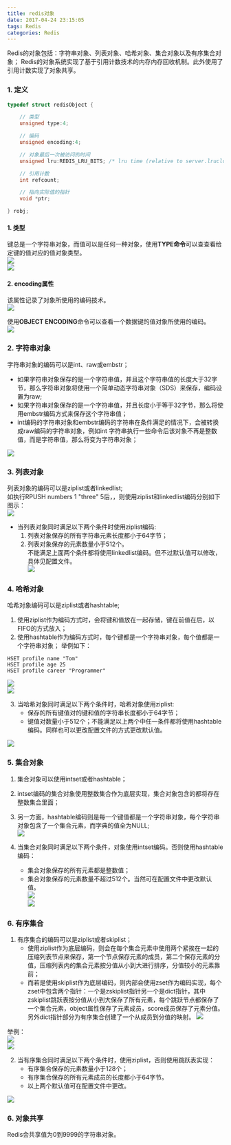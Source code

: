 ```yaml
---
title: redis对象
date: 2017-04-24 23:15:05
tags: Redis
categories: Redis
---
```


Redis的对象包括：字符串对象、列表对象、哈希对象、集合对象以及有序集合对象；
Redis的对象系统实现了基于引用计数技术的内存内存回收机制。此外使用了引用计数实现了对象共享。  
### 1. 定义  
```C
typedef struct redisObject {

    // 类型
    unsigned type:4;

    // 编码
    unsigned encoding:4;

    // 对象最后一次被访问的时间
    unsigned lru:REDIS_LRU_BITS; /* lru time (relative to server.lruclock) */

    // 引用计数
    int refcount;

    // 指向实际值的指针
    void *ptr;

} robj;
```  
#### 1. 类型  
键总是一个字符串对象，而值可以是任何一种对象，使用**TYPE命令**可以查查看给定键的值对应的值对象类型。  
![](http://note.youdao.com/yws/public/resource/ec373eb8fb08bab5885484b5dcf7aea9/xmlnote/224EBB316DFA4F65B2AD366BE6DEE9BF/7139)  
![](http://note.youdao.com/yws/public/resource/ec373eb8fb08bab5885484b5dcf7aea9/xmlnote/8130E3E151934C98A569F56880CE6180/7144)  

#### 2. encoding属性  
该属性记录了对象所使用的编码技术。  
![](http://note.youdao.com/yws/public/resource/ec373eb8fb08bab5885484b5dcf7aea9/xmlnote/A33C382A00EA483190DF28F437DFF7A9/7151)  

使用**OBJECT ENCODING**命令可以查看一个数据键的值对象所使用的编码。  
![](http://note.youdao.com/yws/public/resource/ec373eb8fb08bab5885484b5dcf7aea9/xmlnote/4243F2F5458D41829BD3D3EF00B01209/7160)  

### 2. 字符串对象  

字符串对象的编码可以是int、raw或embstr；  
- 如果字符串对象保存的是一个字符串值，并且这个字符串值的长度大于32字节，那么字符串对象将使用一个简单动态字符串对象（SDS）来保存，编码设置为raw;  
- 如果字符串对象保存的是一个字符串值，并且长度小于等于32字节，那么将使用embstr编码方式来保存这个字符串值；  
- int编码的字符串对象和embstr编码的字符串在条件满足的情况下，会被转换成raw编码的字符串对象，例如int 字符串执行一些命令后该对象不再是整数值，而是字符串值，那么将变为字符串对象；  

![](http://note.youdao.com/yws/public/resource/ec373eb8fb08bab5885484b5dcf7aea9/xmlnote/F7267FBE66E84385A9BEDF178CC24BBC/7194)  


### 3. 列表对象  
列表对象的编码可以是ziplist或者linkedlist;  
如执行RPUSH numbers 1 "three" 5后，，则使用ziplist和linkedlist编码分别如下图示：  
![](http://note.youdao.com/yws/public/resource/ec373eb8fb08bab5885484b5dcf7aea9/xmlnote/710AC207C51843398B0CC1C9BF629287/7208)  

- 当列表对象同时满足以下两个条件时使用ziplist编码:  
    1. 列表对象保存的所有字符串元素长度都小于64字节；  
    2. 列表对象保存的元素数量小于512个。  
不能满足上面两个条件都将使用linkedlist编码。但不过默认值可以修改，具体见配置文件。  
![](http://note.youdao.com/yws/public/resource/ec373eb8fb08bab5885484b5dcf7aea9/xmlnote/688DC1A85ECB4B60A445BC92B2ACC8F8/7224)  

### 4. 哈希对象  

哈希对象编码可以是ziplist或者hashtable;  

1. 使用ziplist作为编码方式时，会将键和值放在一起存储，键在前值在后，以FIFO的方式放入；  
2. 使用hashtable作为编码方式时，每个键都是一个字符串对象，每个值都是一个字符串对象； 
举例如下：  
```
HSET profile name "Tom" 
HSET profile age 25  
HSET profile career "Programmer"
```  
![](http://note.youdao.com/yws/public/resource/ec373eb8fb08bab5885484b5dcf7aea9/xmlnote/88DB715E43EB4A59A353E7733CBE5E6E/7244)  
![](http://note.youdao.com/yws/public/resource/ec373eb8fb08bab5885484b5dcf7aea9/xmlnote/A1FF84E8F94443AE801EC2DE4764A313/7246)  

3. 当哈希对象同时满足以下两个条件时，哈希对象使用ziplist:  
    - 保存的所有键值对的键和值的字符串长度都小于64字节；  
    - 键值对数量小于512个；不能满足以上两个中任一条件都将使用hashtable编码。同样也可以更改配置文件的方式更改默认值。  

![](http://note.youdao.com/yws/public/resource/ec373eb8fb08bab5885484b5dcf7aea9/xmlnote/0FC7714CB1EF4867817CDE76601097F1/7267)  


### 5. 集合对象  
1. 集合对象可以使用intset或者hashtable；  
2. intset编码的集合对象使用整数集合作为底层实现，集合对象包含的都将存在整数集合里面；  
3. 另一方面，hashtable编码则是每一个键值都是一个字符串对象，每个字符串对象包含了一个集合元素，而字典的值全为NULL;   
![](http://note.youdao.com/yws/public/resource/ec373eb8fb08bab5885484b5dcf7aea9/xmlnote/C02B4C0C37B6457A8BEB8D9D4B48DEF5/7286)  

4. 当集合对象同时满足以下两个条件，对象使用intset编码。否则使用hashtable编码：  
    - 集合对象保存的所有元素都是整数值； 
    - 集合对象保存的元素数量不超过512个。当然可在配置文件中更改默认值。  
![](http://note.youdao.com/yws/public/resource/ec373eb8fb08bab5885484b5dcf7aea9/xmlnote/881EC036D273434D89409AE263EABAD0/7296)      
![](http://note.youdao.com/yws/public/resource/ec373eb8fb08bab5885484b5dcf7aea9/xmlnote/AF8D4DEB24EA4C08811AE700FE0EA547/7298)  

### 6. 有序集合  
1. 有序集合的编码可以是ziplist或者skiplist；
    - 使用ziplist作为底层编码，则会在每个集合元素中使用两个紧挨在一起的压缩列表节点来保存，第一个节点保存元素的成员，第二个保存元素的分值，压缩列表内的集合元素按分值从小到大进行排序，分值较小的元素靠前；  
    - 而若是使用skiplist作为底层编码，则内部会使用zset作为编码实现，每个zset中包含两个指针：一个是zskiplist指针另一个是dict指针，其中zskiplist跳跃表按分值从小到大保存了所有元素，每个跳跃节点都保存了一个集合元素，object属性保存了元素成员，score成员保存了元素分值。另外dict指针部分为有序集合创建了一个从成员到分值的映射。
![](http://note.youdao.com/yws/public/resource/ec373eb8fb08bab5885484b5dcf7aea9/xmlnote/895B6C8A994744BCBD3EE2E31C030266/7304)  

举例：  
![](http://note.youdao.com/yws/public/resource/ec373eb8fb08bab5885484b5dcf7aea9/xmlnote/73ADD98A5A0941729A639BB7FF2B1A5D/7310)  
![](http://note.youdao.com/yws/public/resource/ec373eb8fb08bab5885484b5dcf7aea9/xmlnote/FFC8C1B1A3784EEB8FFE6FCE9050BC9A/7312)  

2. 当有序集合同时满足以下两个条件时，使用ziplist，否则使用跳跃表实现：  
    - 有序集合保存的元素数量小于128个；  
    - 有序集合保存的所有元素成员的长度都小于64字节。
    - 以上两个默认值可在配置文件中更改。  

![](http://note.youdao.com/yws/public/resource/ec373eb8fb08bab5885484b5dcf7aea9/xmlnote/0866CB807DE24C8F9E069C43AB56C52B/7318)  


### 6. 对象共享  
Redis会共享值为0到9999的字符串对象。 
